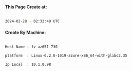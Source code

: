 
   
#### This Page Create at:

```bash

2024-02-28 - 02:32:49 UTC

```

#### Create By Machine:

```bash

Host Name : fv-az651-730

platform  : Linux-6.2.0-1019-azure-x86_64-with-glibc2.35

Ip Local  : 10.1.0.98

```

